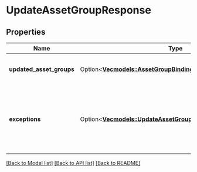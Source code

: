 # UpdateAssetGroupResponse

## Properties

Name | Type | Description | Notes
------------ | ------------- | ------------- | -------------
**updated_asset_groups** | Option<[**Vec<models::AssetGroupBinding>**](AssetGroupBinding.md)> | A list of successfully edited asset groups. | [optional]
**exceptions** | Option<[**Vec<models::UpdateAssetGroupResponseExceptionsInner>**](UpdateAssetGroupResponse_exceptions_inner.md)> | A list of errors associated with the asset groups. Will be returned if there is an error. | [optional]

[[Back to Model list]](../README.md#documentation-for-models) [[Back to API list]](../README.md#documentation-for-api-endpoints) [[Back to README]](../README.md)


